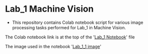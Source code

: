 # Lab_1 Machine Vision

* This repository contains Colab notebook script for various image processing tasks performed for Lab_1 in Machine Vision. 

The Colab notebook link is at the top of the '[Lab_1 Notebook](./Lab_1.ipynb)' file

The image used in the notebook '[Lab_1_1 image](./Lab_1_1.jpg)'

